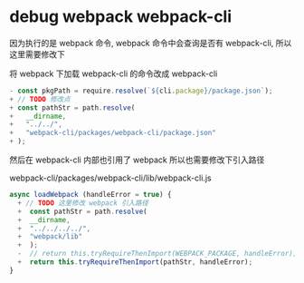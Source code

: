 # debug webpack webpack-cli

因为执行的是 webpack 命令, webpack 命令中会查询是否有 webpack-cli, 所以这里需要修改下

将 webpack 下加载 webpack-cli 的命令改成 webpack-cli

```js
- const pkgPath = require.resolve(`${cli.package}/package.json`);
+ // TODO 修改点
+ const pathStr = path.resolve(
+   __dirname,
+   "../../",
+   "webpack-cli/packages/webpack-cli/package.json"
+ );
```

然后在 webpack-cli 内部也引用了 webpack 所以也需要修改下引入路径

webpack-cli/packages/webpack-cli/lib/webpack-cli.js
```js
async loadWebpack (handleError = true) {
  + // TODO 这里修改 webpack 引入路径
  +  const pathStr = path.resolve(
  +  __dirname,
  +  "../../../../",
  +  "webpack/lib"
  +  );
  -  // return this.tryRequireThenImport(WEBPACK_PACKAGE, handleError);
  +  return this.tryRequireThenImport(pathStr, handleError);
}
```
